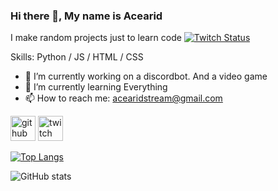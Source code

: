 ### Hi there 👋, My name is Acearid
I make random projects just to learn code
[![Twitch Status](https://img.shields.io/twitch/status/acearid?color=9147FF&logo=twitch&style=for-the-badge)](https://twitch.tv/acearid)

Skills: Python / JS / HTML / CSS

- 🔭 I’m currently working on a discordbot. And a video game 
- 🌱 I’m currently learning Everything 
- 📫 How to reach me: acearidstream@gmail.com 


[<img src='https://cdn.jsdelivr.net/npm/simple-icons@3.0.1/icons/github.svg' alt='github' height='40'>](https://github.com/acearid)  [<img src='https://cdn.jsdelivr.net/npm/simple-icons@3.0.1/icons/twitch.svg' alt='twitch' height='40'>](https://www.twitch.tv/acearid)  

[![Top Langs](https://github-readme-stats.vercel.app/api/top-langs/?username=acearid)](https://github.com/anuraghazra/github-readme-stats)

![GitHub stats](https://github-readme-stats.vercel.app/api?username=acearid&show_icons=true)  


